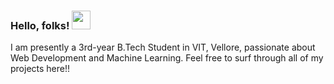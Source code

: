 ### Hello, folks! <img src="https://raw.githubusercontent.com/MartinHeinz/MartinHeinz/master/wave.gif" width="30px">

I am presently a 3rd-year B.Tech Student in VIT, Vellore, passionate about Web Development and Machine Learning. Feel free to surf through all of my projects here!!
<!-- Actual text -->


<!--
**AravindHari/AravindHari** is a ✨ _special_ ✨ repository because its `README.md` (this file) appears on your GitHub profile.

Here are some ideas to get you started:

- 🔭 I’m currently working on ...
- 🌱 I’m currently learning ...
- 👯 I’m looking to collaborate on ...
- 🤔 I’m looking for help with ...
- 💬 Ask me about ...
- 📫 How to reach me: ...
- 😄 Pronouns: ...
- ⚡ Fun fact: ...
-->
